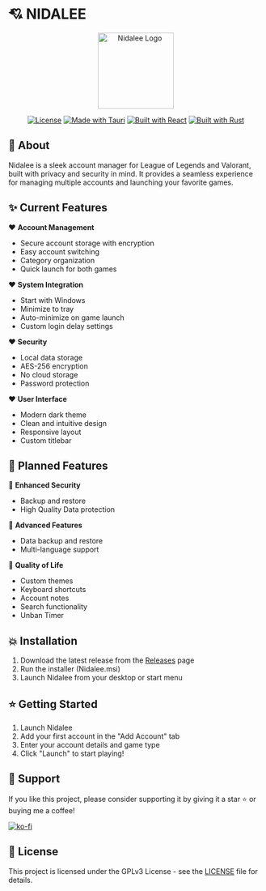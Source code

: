 # 💘 NIDALEE

<div align="center">
  <img src="icons/icon.ico" alt="Nidalee Logo" width="150"/>
  
  [![License](https://img.shields.io/badge/License-GPLv3-red.svg)](LICENSE)
  [![Made with Tauri](https://img.shields.io/badge/Made%20with-Tauri-red.svg)](https://tauri.app)
  [![Built with React](https://img.shields.io/badge/Built%20with-React-red.svg)](https://reactjs.org/)
  [![Built with Rust](https://img.shields.io/badge/Built%20with-Rust-red.svg)](https://www.rust-lang.org/)
</div>

## 💖 About

Nidalee is a sleek account manager for League of Legends and Valorant, built with privacy and security in mind. It provides a seamless experience for managing multiple accounts and launching your favorite games.

## ✨ Current Features

❤️ **Account Management**
- Secure account storage with encryption
- Easy account switching
- Category organization
- Quick launch for both games

❤️ **System Integration**
- Start with Windows
- Minimize to tray
- Auto-minimize on game launch
- Custom login delay settings

❤️ **Security**
- Local data storage
- AES-256 encryption
- No cloud storage
- Password protection

❤️ **User Interface**
- Modern dark theme
- Clean and intuitive design
- Responsive layout
- Custom titlebar

## 🚀 Planned Features

💝 **Enhanced Security**
- Backup and restore
- High Quality Data protection

💝 **Advanced Features**
- Data backup and restore
- Multi-language support

💝 **Quality of Life**
- Custom themes
- Keyboard shortcuts
- Account notes
- Search functionality
- Unban Timer

## 💥 Installation

1. Download the latest release from the [Releases](https://github.com/dancer/nidalee/releases) page
2. Run the installer (Nidalee.msi)
3. Launch Nidalee from your desktop or start menu

## ⭐ Getting Started

1. Launch Nidalee
2. Add your first account in the "Add Account" tab
3. Enter your account details and game type
4. Click "Launch" to start playing!

## 💖 Support

If you like this project, please consider supporting it by giving it a star ⭐ or buying me a coffee!

[![ko-fi](https://ko-fi.com/img/githubbutton_sm.svg)](https://ko-fi.com/uoucat)

## 💯 License

This project is licensed under the GPLv3 License - see the [LICENSE](LICENSE) file for details.